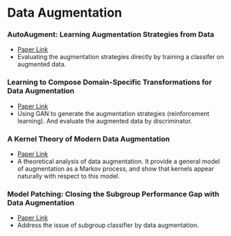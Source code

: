 # Data Augmentation

### AutoAugment: Learning Augmentation Strategies from Data
* [Paper Link](https://openaccess.thecvf.com/content_CVPR_2019/html/Cubuk_AutoAugment_Learning_Augmentation_Strategies_From_Data_CVPR_2019_paper.html)
* Evaluating the augmentation strategies directly by training a classifer on augmented data.

### Learning to Compose Domain-Specific Transformations for Data Augmentation
* [Paper Link](http://papers.nips.cc/paper/6916-learning-to-compose-domain-specific-transformations-for-data-augmentation)
* Using GAN to generate the augmentation strategies (reinforcement learning). And evaluate the augmented data by discriminator.

### A Kernel Theory of Modern Data Augmentation
* [Paper Link](http://proceedings.mlr.press/v97/dao19b.html)
* A theoretical analysis of data augmentation. It provide a general model of augmentation as a Markov process, and show that kernels appear naturally with respect to this model.

### Model Patching: Closing the Subgroup Performance Gap with Data Augmentation
* [Paper Link](https://arxiv.org/abs/2008.06775)
* Address the issue of subgroup classifier by data augmentation.



